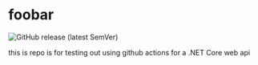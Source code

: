# foobar

![GitHub release (latest SemVer)](https://img.shields.io/github/v/release/alexwolek/foobar?logo=docker&sort=semver)

this is repo is for testing out using github actions for a .NET Core web api
